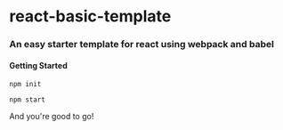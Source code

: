 # react-basic-template

### An easy starter template for react using webpack and babel

#### Getting Started

`npm init`

`npm start`

And you're good to go!
